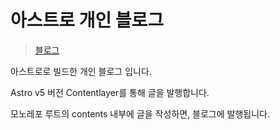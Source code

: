# 아스트로 개인 블로그

> [블로그](https://blog.ateals.me/)

아스트로로 빌드한 개인 블로그 입니다.

Astro v5 버전 Contentlayer를 통해 글을 발행합니다.

모노레포 루트의 contents 내부에 글을 작성하면, 블로그에 발행됩니다.
